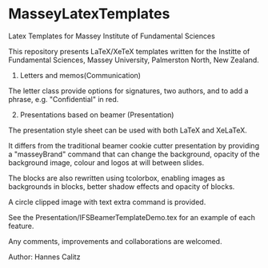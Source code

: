 # MasseyLatexTemplates
Latex Templates for Massey Institute of Fundamental Sciences

This repository presents LaTeX/XeTeX templates written for the 
Institte of Fundamental Sciences, 
Massey University, 
Palmerston North, 
New Zealand.

1. Letters and memos(Communication)

The letter class provide options for signatures, two authors, and to add a phrase, 
e.g. "Confidential" in red.

2. Presentations based on beamer (Presentation)

The presentation style sheet can be used with both LaTeX and XeLaTeX. 

It differs from the traditional beamer cookie cutter presentation by providing a 
"masseyBrand" command that can change the background, opacity of the background image, 
colour and logos at will between slides.

The blocks are also rewritten using tcolorbox, enabling images as backgrounds in blocks, 
better shadow effects and opacity of blocks. 

A circle clipped image with text extra command is provided.  

See the Presentation/IFSBeamerTemplateDemo.tex for an example of each feature.

Any comments, improvements and collaborations are welcomed.

Author: Hannes Calitz
